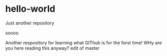 # hello-world
Just another repository

soooo.

Another respository for learning what GIThub is for the forst time!
WHy are you here reading this anyway?
 edit of master

